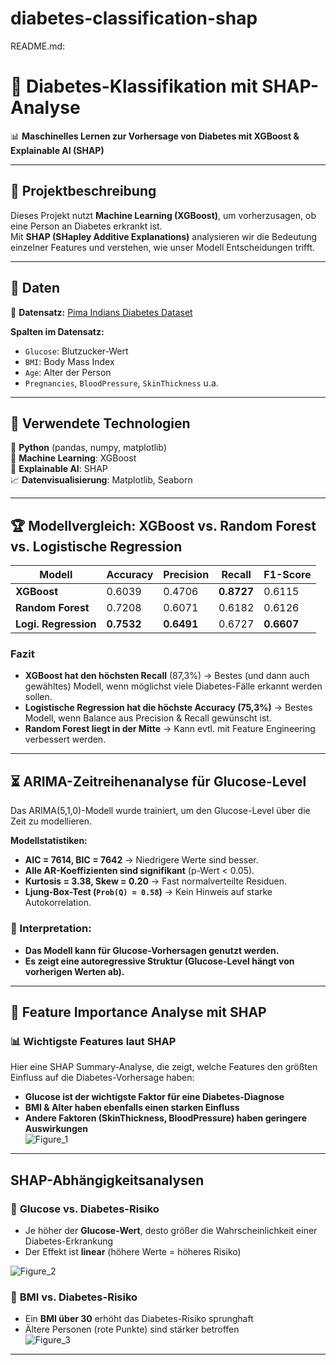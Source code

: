 # diabetes-classification-shap

README.md:

# 🏥 Diabetes-Klassifikation mit SHAP-Analyse  

📊 **Maschinelles Lernen zur Vorhersage von Diabetes mit XGBoost & Explainable AI (SHAP)**  

---

## 🔹 **Projektbeschreibung**  
Dieses Projekt nutzt **Machine Learning (XGBoost)**, um vorherzusagen, ob eine Person an Diabetes erkrankt ist.  
Mit **SHAP (SHapley Additive Explanations)** analysieren wir die Bedeutung einzelner Features und verstehen, wie unser Modell Entscheidungen trifft.  

---

## 🔹 **Daten**  
📂 **Datensatz:** [Pima Indians Diabetes Dataset](https://www.kaggle.com/datasets/nancyalaswad90/review)  

**Spalten im Datensatz:**  
- `Glucose`: Blutzucker-Wert  
- `BMI`: Body Mass Index  
- `Age`: Alter der Person  
- `Pregnancies`, `BloodPressure`, `SkinThickness` u.a.  

---

## 🔹 **Verwendete Technologien**  
🐍 **Python** (pandas, numpy, matplotlib)  
🤖 **Machine Learning**: XGBoost  
🎯 **Explainable AI**: SHAP  
📈 **Datenvisualisierung**: Matplotlib, Seaborn  

---

## 🏆 Modellvergleich: XGBoost vs. Random Forest vs. Logistische Regression

| Modell                     | Accuracy| Precision |   Recall   | F1-Score|
|----------------------------|---------|-----------|------------|---------|
| **XGBoost**                | 0.6039  | 0.4706    | **0.8727** | 0.6115  |
| **Random Forest**          | 0.7208  | 0.6071    | 0.6182     | 0.6126  |
| **Logi. Regression**       |**0.7532**|**0.6491**| 0.6727     |**0.6607**|

### Fazit
- **XGBoost hat den höchsten Recall** (87,3%) → Bestes (und dann auch gewähltes) Modell, wenn möglichst viele Diabetes-Fälle erkannt werden sollen.  
- **Logistische Regression hat die höchste Accuracy (75,3%)** → Bestes Modell, wenn Balance aus Precision & Recall gewünscht ist.  
- **Random Forest liegt in der Mitte** → Kann evtl. mit Feature Engineering verbessert werden.  
---
## ⏳ ARIMA-Zeitreihenanalyse für Glucose-Level

Das ARIMA(5,1,0)-Modell wurde trainiert, um den Glucose-Level über die Zeit zu modellieren.

**Modellstatistiken:**
- **AIC = 7614, BIC = 7642** → Niedrigere Werte sind besser.
- **Alle AR-Koeffizienten sind signifikant** (p-Wert < 0.05).
- **Kurtosis = 3.38, Skew = 0.20** → Fast normalverteilte Residuen.
- **Ljung-Box-Test (`Prob(Q) = 0.58`)** → Kein Hinweis auf starke Autokorrelation.

### 📌 Interpretation:
- **Das Modell kann für Glucose-Vorhersagen genutzt werden.**
- **Es zeigt eine autoregressive Struktur (Glucose-Level hängt von vorherigen Werten ab).**
  
---

## 🔹 **Feature Importance Analyse mit SHAP**  
### 📊 **Wichtigste Features laut SHAP**  
Hier eine SHAP Summary-Analyse, die zeigt, welche Features den größten Einfluss auf die Diabetes-Vorhersage haben:  

- **Glucose ist der wichtigste Faktor für eine Diabetes-Diagnose**  
- **BMI & Alter haben ebenfalls einen starken Einfluss**  
- **Andere Faktoren (SkinThickness, BloodPressure) haben geringere Auswirkungen**  
![Figure_1](https://github.com/user-attachments/assets/fb4df2e0-9850-4e17-b586-d63661ef5c96)

---

## **SHAP-Abhängigkeitsanalysen**  
### 🔹 **Glucose vs. Diabetes-Risiko**  
- Je höher der **Glucose-Wert**, desto größer die Wahrscheinlichkeit einer Diabetes-Erkrankung  
- Der Effekt ist **linear** (höhere Werte = höheres Risiko)  

![Figure_2](https://github.com/user-attachments/assets/3fe9f36b-0631-493d-a4c3-fa08ea2084b5)
### 🔹 **BMI vs. Diabetes-Risiko**  
- Ein **BMI über 30** erhöht das Diabetes-Risiko sprunghaft  
- Ältere Personen (rote Punkte) sind stärker betroffen  
![Figure_3](https://github.com/user-attachments/assets/4ee3611b-b677-4ef2-b23a-7ab2e414b8e5)



---




